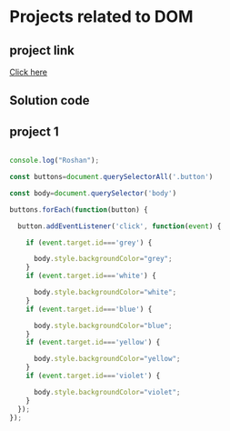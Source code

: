 # Projects related to DOM

## project link
[Click here](https://stackblitz.com/edit/dom-project-chaiaurcode?file=index.html)

## Solution code

## project 1

``` javascript

console.log("Roshan");

const buttons=document.querySelectorAll('.button')

const body=document.querySelector('body')

buttons.forEach(function(button) {

  button.addEventListener('click', function(event) {

    if (event.target.id==='grey') {

      body.style.backgroundColor="grey";
    }
    if (event.target.id==='white') {

      body.style.backgroundColor="white";
    }
    if (event.target.id==='blue') {

      body.style.backgroundColor="blue";
    }
    if (event.target.id==='yellow') {

      body.style.backgroundColor="yellow";
    }
    if (event.target.id==='violet') {

      body.style.backgroundColor="violet";
    }
  });
});


```